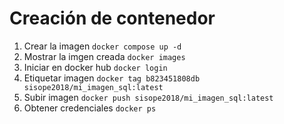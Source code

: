 # Creación de contenedor

1. Crear la imagen `` docker compose up -d ``
2. Mostrar la imgen creada `` docker images ``
3. Iniciar en docker hub `` docker login ``
4. Etiquetar imagen `` docker tag b823451808db sisope2018/mi_imagen_sql:latest ``
5. Subir imagen `` docker push sisope2018/mi_imagen_sql:latest ``
6. Obtener credenciales `` docker ps ``
 